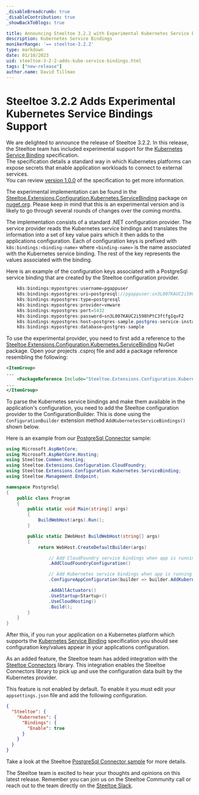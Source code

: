 ```yaml
---
_disableBreadcrumb: true
_disableContribution: true
_showBackToBlogs: true

title: Announcing Steeltoe 3.2.2 with Experimental Kubernetes Service Bindings
description: Kubernetes Service Bindings
monikerRange: '== steeltoe-3.2.2'
type: markdown
date: 01/10/2023
uid: steeltoe-3-2-2-adds-kube-service-bindings.html
tags: ["new-release"]
author.name: David Tillman
---
```


# Steeltoe 3.2.2 Adds Experimental Kubernetes Service Bindings Support

We are delighted to announce the release of Steeltoe 3.2.2. In this release, the Steeltoe team has included experimental support for the [Kubernetes Service Binding](https://github.com/servicebinding/spec) specification.  
The specification details a standard way in which Kubernetes platforms can expose secrets that enable application workloads to connect to external services.  
You can review [version 1.0.0](https://servicebinding.io/spec/core/1.0.0/) of the specification to get more information.

The experimental implementation can be found in the [Steeltoe.Extensions.Configuration.Kubernetes.ServiceBinding](https://www.nuget.org/packages/Steeltoe.Extensions.Configuration.Kubernetes.ServiceBinding) package on [nuget.org](https://www.nuget.org/).
Please keep in mind that this is an experimental version and is likely to go through several rounds of changes over the coming months. 

The implementation consists of a standard .NET configuration provider.  The service provider reads the Kubernetes service bindings and translates the information into a set of key value pairs which it then adds to the applications configuration.
Each of configuration keys is prefixed with `k8s:bindings:<binding-name>` where `<binding-name>` is the name associated with the Kubernetes service binding. The rest of the key represents the values associated with the binding. 

Here is an example of the configuration keys associated with a PostgreSql service binding that are created by the Steeltoe configuration provider.

```csharp
    k8s:bindings:mypostgres:username=pgappuser
    k8s:bindings:mypostgres:uri=postgresql://pgappuser:sn3L007KAUC2i598hPtC3ftfgIqvF2@postgres-sample.postgres-service-instances:5432/postgres-sample
    k8s:bindings:mypostgres:type=postgresql
    k8s:bindings:mypostgres:provider=vmware
    k8s:bindings:mypostgres:port=5432
    k8s:bindings:mypostgres:password=sn3L007KAUC2i598hPtC3ftfgIqvF2
    k8s:bindings:mypostgres:host=postgres-sample.postgres-service-instances
    k8s:bindings:mypostgres:database=postgres-sample

```

To use the experimental provider, you need to first add a reference to the [Steeltoe.Extensions.Configuration.Kubernetes.ServiceBinding](https://www.nuget.org/packages/Steeltoe.Extensions.Configuration.Kubernetes.ServiceBinding) NuGet package.
Open your projects .csproj file and add a package reference resembling the following:
```xml
<ItemGroup>
...
    <PackageReference Include="Steeltoe.Extensions.Configuration.Kubernetes.ServiceBinding" Version="3.2.2" />
...
</ItemGroup>
```

To parse the Kubernetes service bindings and make them available in the application's configuration, you need to add the Steeltoe configuration provider to the ConfigurationBuilder. 
This is done using the `ConfigurationBuilder` extension method `AddKubernetesServiceBindings()` shown below.

Here is an example from our [PostgreSql Connector](https://github.com/SteeltoeOSS/Samples/tree/main/Connectors/src/PostgreSql) sample:

```csharp
using Microsoft.AspNetCore;
using Microsoft.AspNetCore.Hosting;
using Steeltoe.Common.Hosting;
using Steeltoe.Extensions.Configuration.CloudFoundry;
using Steeltoe.Extensions.Configuration.Kubernetes.ServiceBinding;
using Steeltoe.Management.Endpoint;

namespace PostgreSql
{
    public class Program
    {
        public static void Main(string[] args)
        {
            BuildWebHost(args).Run();
        }

        public static IWebHost BuildWebHost(string[] args)
        {
            return WebHost.CreateDefaultBuilder(args)

                // Add CloudFoundry service bindings when app is running on CloudFoundry
                .AddCloudFoundryConfiguration()

                // Add Kubernetes service bindings when app is running on Kubernetes
                .ConfigureAppConfiguration(builder => builder.AddKubernetesServiceBindings())

                .AddAllActuators()
                .UseStartup<Startup>()
                .UseCloudHosting()
                .Build();
        }
    }
}

```

After this, if you run your application on a Kubernetes platform which supports the [Kubernetes Service Binding](https://github.com/servicebinding/spec) specification you should see configuration key/values appear in your applications configuration.

As an added feature, the Steeltoe team has added integration with the [Steeltoe Connectors](https://github.com/SteeltoeOSS/Steeltoe/tree/main/src/Connectors) library. This integration enables the Steeltoe Connectors library to pick up and use the configuration data built by the Kubernetes provider.

 This feature is not enabled by default. To enable it you must edit your `appsettings.json` file and add the following configuration.

```json
{
  "Steeltoe": {
    "Kubernetes": {
      "Bindings": {
        "Enable": true
      }
    }
  }
}
```

Take a look at the Steeltoe [PostgreSql Connector sample](https://github.com/SteeltoeOSS/Samples/tree/main/Connectors/src/PostgreSql) for more details.

The Steeltoe team is excited to hear your thoughts and opinions on this latest release. Remember you can join us on the Steeltoe Community call or reach out to the team directly on the [Steeltoe Slack](https://steeltoeteam.slack.com//).

